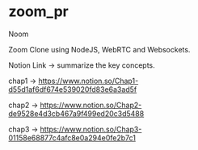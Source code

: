 # zoom_pr
Noom

Zoom Clone using NodeJS, WebRTC and Websockets.

Notion Link -> summarize the key concepts.

chap1 -> https://www.notion.so/Chap1-d55d1af6df674e539020fd83e6a3ad5f

chap2 -> https://www.notion.so/Chap2-de9528e4d3cb467a9f499ed20c3d5488

chap3 -> https://www.notion.so/Chap3-01158e68877c4afc8e0a294e0fe2b7c1
